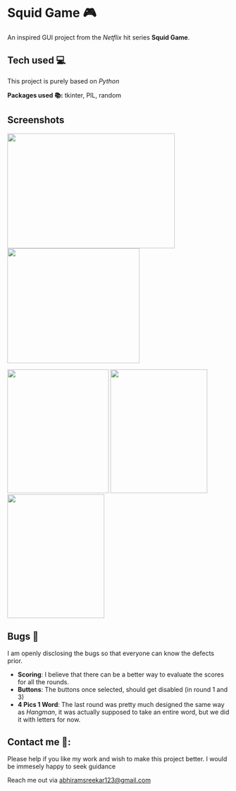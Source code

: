 
# Squid Game :video_game:

An inspired GUI project from the _Netflix_ hit series **Squid Game**.


## Tech used :computer:

This project is purely based on _Python_

**Packages used :books::** tkinter, PIL, random
## Screenshots

<img src="https://user-images.githubusercontent.com/83418471/151545649-89363df5-9890-4f47-92d8-69954a834b5f.png" width="380" height="260" />    <img src="https://user-images.githubusercontent.com/83418471/151558147-21200208-a3fb-4b09-9aa7-e44b8cdfdb48.png" width="300" height="260" /> 

<img src="https://user-images.githubusercontent.com/83418471/151552213-bb0e113b-2cb6-4f08-9146-739db9125df2.png" width="230" height="280" />  <img src="https://user-images.githubusercontent.com/83418471/151552359-7f4a6ec2-b3e7-4db5-9994-85eebfe43064.png" width="220" height="280" />  <img src="https://user-images.githubusercontent.com/83418471/151552434-224afdc6-42b0-41bc-a3c3-1de98f2478b1.png" width="220" height="280" />

## Bugs :bug:

I am openly disclosing the bugs so that everyone can know the defects prior. 

- **Scoring**: I believe that there can be a better way to evaluate the scores for all the rounds. 
- **Buttons**: The buttons once selected, should get disabled (in round 1 and 3) 
- **4 Pics 1 Word**: The last round was pretty much designed the same way as _Hangman_, it was actually supposed to take an entire word, but we did it with letters for now.


## Contact me :iphone::

Please help if you like my work and wish to make this project better. I would be immesely happy to seek guidance

Reach me out via abhiramsreekar123@gmail.com
